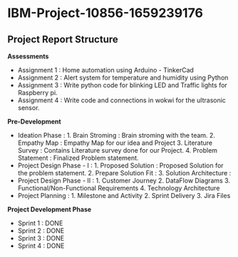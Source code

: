 # IBM-Project-10856-1659239176

## Project Report Structure

**Assessments**

* Assignment 1 : Home automation using Arduino - TinkerCad
* Assignment 2 : Alert system for temperature and humidity using Python
* Assignment 3 : Write python code for blinking LED and Traffic lights for Raspberry pi.
* Assignment 4 : Write code and connections in wokwi for the ultrasonic sensor.
  

**Pre-Development**

* Ideation Phase :
        1. Brain Stroming : Brain stroming with the team.
        2. Empathy Map : Empathy Map for our idea and Project
        3. Literature Survey : Contains Literature survey done for our Project.
        4. Problem Statement : Finalized Problem statement.
* Project Design Phase - I :
        1. Proposed Solution : Proposed Solution for the problem statement.
        2. Prepare Solution Fit :
        3. Solution Architecture :
* Project Design Phase - II :
        1. Customer Journey 
        2. DataFlow Diagrams
        3. Functional/Non-Functional Requirements
        4. Technology Architecture
* Project Planning :
        1. Milestone and Activity
        2. Sprint Delivery
        3. Jira Files
  

**Project Development Phase**
* Sprint 1 : DONE
* Sprint 2 : DONE
* Sprint 3 : DONE
* Sprint 4 : DONE
